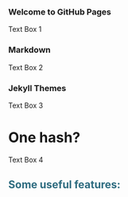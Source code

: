 ### Welcome to GitHub Pages

Text Box 1

### Markdown

Text Box 2

### Jekyll Themes

Text Box 3

# One hash?

Text Box 4

<h2 style="color: #2e6c80;">Some useful features:</h2>
